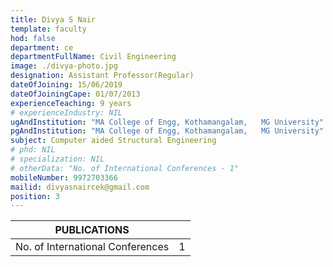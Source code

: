 ```yaml
---
title: Divya S Nair
template: faculty
hod: false
department: ce
departmentFullName: Civil Engineering
image: ./divya-photo.jpg
designation: Assistant Professor(Regular)
dateOfJoining: 15/06/2019
dateOfJoiningCape: 01/07/2013
experienceTeaching: 9 years
# experienceIndustry: NIL
ugAndInstitution: "MA College of Engg, Kothamangalam,   MG University"
pgAndInstitution: "MA College of Engg, Kothamangalam,   MG University"
subject: Computer aided Structural Engineering
# phd: NIL
# specialization: NIL
# otherData: "No. of International Conferences - 1"
mobileNumber: 9972703366
mailid: divyasnaircek@gmail.com
position: 3
---
```

|           PUBLICATIONS           |     |
| :------------------------------: | :-: |
| No. of International Conferences |  1  |
